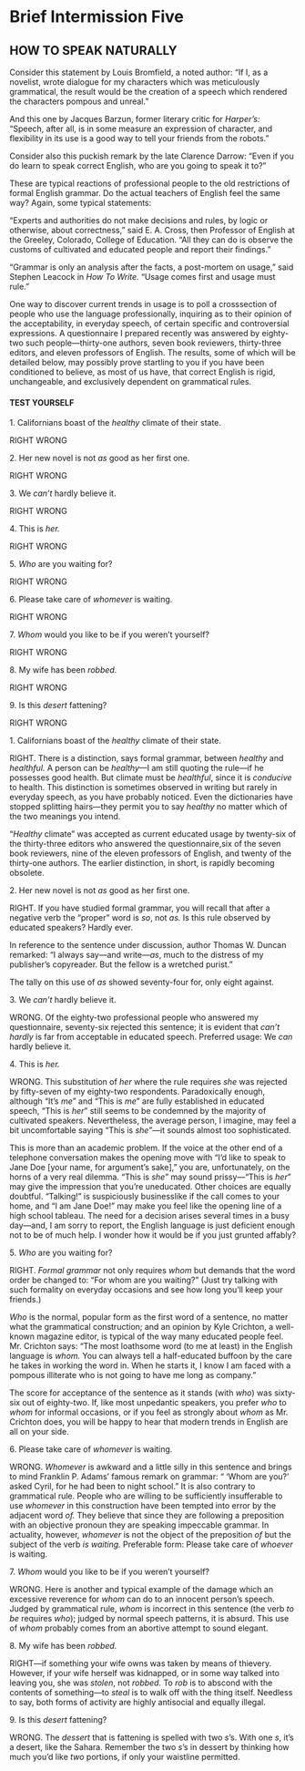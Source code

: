 # Brief Intermission Five

## HOW TO SPEAK NATURALLY

Consider this statement by Louis Bromfield, a noted author: “If I, as a novelist, wrote dialogue for my characters which was meticulously grammatical, the result would be the creation of a speech which rendered the characters pompous and unreal.”

And this one by Jacques Barzun, former literary critic for _Harper’s:_ “Speech, after all, is in some measure an expression of character, and flexibility in its use is a good way to tell your friends from the robots.”

Consider also this puckish remark by the late Clarence Darrow: “Even if you do learn to speak correct English, who are you going to speak it to?”

These are typical reactions of professional people to the old restrictions of formal English grammar. Do the actual teachers of English feel the same way? Again, some typical statements:

“Experts and authorities do not make decisions and rules, by logic or otherwise, about correctness,” said E. A. Cross, then Professor of English at the Greeley, Colorado, College of Education. “All they can do is observe the customs of cultivated and educated people and report their findings.”

“Grammar is only an analysis after the facts, a post-mortem on usage,” said Stephen Leacock in _How To Write._ “Usage comes first and usage must rule.”

One way to discover current trends in usage is to poll a crosssection of people who use the language professionally, inquiring as to their opinion of the acceptability, in everyday speech, of certain specific and controversial expressions. A questionnaire I prepared recently was answered by eighty-two such people—thirty-one authors, seven book reviewers, thirty-three editors, and eleven professors of English. The results, some of which will be detailed below, may possibly prove startling to you if you have been conditioned to believe, as most of us have, that correct English is rigid, unchangeable, and exclusively dependent on grammatical rules.

#### TEST YOURSELF

&#x20; 1\. Californians boast of the _healthy_ climate of their state.

RIGHT      WRONG

&#x20; 2\. Her new novel is not _as_ good as her first one.

RIGHT      WRONG

&#x20; 3\. We _can’t_ hardly believe it.

RIGHT      WRONG

&#x20; 4\. This is _her._

RIGHT      WRONG

&#x20; 5\. _Who_ are you waiting for?

RIGHT      WRONG

&#x20; 6\. Please take care of _whomever_ is waiting.

RIGHT      WRONG

&#x20; 7\. _Whom_ would you like to be if you weren’t yourself?

RIGHT      WRONG

&#x20; 8\. My wife has been _robbed._

RIGHT      WRONG

&#x20; 9\. Is this _desert_ fattening?

RIGHT      WRONG

1\. Californians boast of the _healthy_ climate of their state.

RIGHT. There is a distinction, says formal grammar, between _healthy_ and _healthful._ A person can be _healthy_—I am still quoting the rule—if he possesses good health. But climate must be _healthful_, since it is _conducive_ to health. This distinction is sometimes observed in writing but rarely in everyday speech, as you have probably noticed. Even the dictionaries have stopped splitting hairs—they permit you to say _healthy_ no matter which of the two meanings you intend.

“_Healthy_ climate” was accepted as current educated usage by twenty-six of the thirty-three editors who answered the questionnaire,six of the seven book reviewers, nine of the eleven professors of English, and twenty of the thirty-one authors. The earlier distinction, in short, is rapidly becoming obsolete.

2\. Her new novel is not _as_ good as her first one.

RIGHT. If you have studied formal grammar, you will recall that after a negative verb the “proper” word is _so_, not _as._ Is this rule observed by educated speakers? Hardly ever.

In reference to the sentence under discussion, author Thomas W. Duncan remarked: “I always say—and write—_as_, much to the distress of my publisher’s copyreader. But the fellow is a wretched purist.”

The tally on this use of _as_ showed seventy-four for, only eight against.

3\. We _can’t_ hardly believe it.

WRONG. Of the eighty-two professional people who answered my questionnaire, seventy-six rejected this sentence; it is evident that _can’t hardly_ is far from acceptable in educated speech. Preferred usage: We _can_ hardly believe it.

4\. This is _her._

WRONG. This substitution of _her_ where the rule requires _she_ was rejected by fifty-seven of my eighty-two respondents. Paradoxically enough, although “It’s _me_” and “This is _me_” are fully established in educated speech, “This is _her_” still seems to be condemned by the majority of cultivated speakers. Nevertheless, the average person, I imagine, may feel a bit uncomfortable saying “This is _she_”—it sounds almost too sophisticated.

This is more than an academic problem. If the voice at the other end of a telephone conversation makes the opening move with “I’d like to speak to Jane Doe \[your name, for argument’s sake],” you are, unfortunately, on the horns of a very real dilemma. “This is _she_” may sound prissy—“This is _her_” may give the impression that you’re uneducated. Other choices are equally doubtful. “Talking!” is suspiciously businesslike if the call comes to your home, and “I am Jane Doe!” may make you feel like the opening line of a high school tableau. The need for a decision arises several times in a busy day—and, I am sorry to report, the English language is just deficient enough not to be of much help. I wonder how it would be if you just grunted affably?

5\. _Who_ are you waiting for?

RIGHT. _Formal grammar_ not only requires _whom_ but demands that the word order be changed to: “For whom are you waiting?” (Just try talking with such formality on everyday occasions and see how long you’ll keep your friends.)

_Who_ is the normal, popular form as the first word of a sentence, no matter what the grammatical construction; and an opinion by Kyle Crichton, a well-known magazine editor, is typical of the way many educated people feel. Mr. Crichton says: “The most loathsome word (to me at least) in the English language is _whom._ You can always tell a half-educated buffoon by the care he takes in working the word in. When he starts it, I know I am faced with a pompous illiterate who is not going to have me long as company.”

The score for acceptance of the sentence as it stands (with _who_) was sixty-six out of eighty-two. If, like most unpedantic speakers, you prefer _who_ to _whom_ for informal occasions, or if you feel as strongly about _whom_ as Mr. Crichton does, you will be happy to hear that modern trends in English are all on your side.

6\. Please take care of _whomever_ is waiting.

WRONG. _Whomever_ is awkward and a little silly in this sentence and brings to mind Franklin P. Adams’ famous remark on grammar: “ ‘Whom are you?’ asked Cyril, for he had been to night school.” It is also contrary to grammatical rule. People who are willing to be sufficiently insufferable to use _whomever_ in this construction have been tempted into error by the adjacent word _of._ They believe that since they are following a preposition with an objective pronoun they are speaking impeccable grammar. In actuality, however, _whomever_ is not the object of the preposition _of_ but the subject of the verb _is waiting._ Preferable form: Please take care of _whoever_ is waiting.

7\. _Whom_ would you like to be if you weren’t yourself?

WRONG. Here is another and typical example of the damage which an excessive reverence for _whom_ can do to an innocent person’s speech. Judged by grammatical rule, _whom_ is incorrect in this sentence (the verb _to be_ requires _who_); judged by normal speech patterns, it is absurd. This use of _whom_ probably comes from an abortive attempt to sound elegant.

8\. My wife has been _robbed._

RIGHT—if something your wife owns was taken by means of thievery. However, if your wife herself was kidnapped, or in some way talked into leaving you, she was _stolen_, not _robbed._ To _rob_ is to abscond with the contents of something—to _steal_ is to walk off with the thing itself. Needless to say, both forms of activity are highly antisocial and equally illegal.

9\. Is this _desert_ fattening?

WRONG. The _dessert_ that is fattening is spelled with two _s_’s. With one _s_, it’s a desert, like the Sahara. Remember the two _s_’s in dessert by thinking how much you’d like _two_ portions, if only your waistline permitted.
